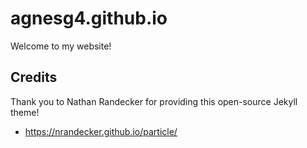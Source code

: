 # agnesg4.github.io

Welcome to my website!

## Credits

Thank you to Nathan Randecker for providing this open-source Jekyll theme!
- https://nrandecker.github.io/particle/
